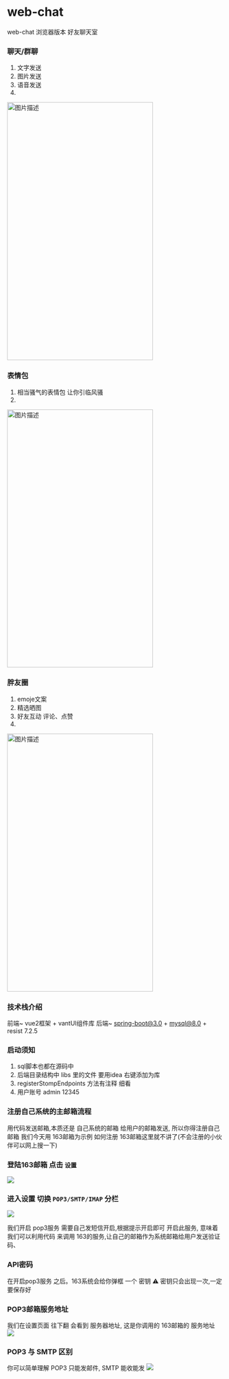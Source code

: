 # web-chat
web-chat 浏览器版本 好友聊天室

### 聊天/群聊
1. 文字发送
2. 图片发送
3. 语音发送
4. 
<img src="https://files.mdnice.com/user/54733/65ae6f4e-8a08-4eb1-8e08-82d84399be3e.png" alt="图片描述" width="340" height="600">
   
 

### 表情包
1. 相当骚气的表情包 让你引临风骚
2. 
<img src="https://files.mdnice.com/user/54733/e62884a8-ff6e-4418-aa8f-83ece535d78d.png" alt="图片描述" width="340" height="600">
 

### 胖友圈
1. emoje文案
2. 精选晒图
3. 好友互动 评论、点赞
4. 
<img src="https://files.mdnice.com/user/54733/f17aa55c-213c-4a77-8476-abf6c3a44ed1.png" alt="图片描述" width="340" height="600">

### 技术栈介绍

前端~ vue2框架 + vantUI组件库 
后端~ spring-boot@3.0 + mysql@8.0 + resist
7.2.5

### 启动须知

1. sql脚本也都在源码中
2. 后端目录结构中 libs 里的文件 要用idea 右键添加为库
3. registerStompEndpoints 方法有注释 细看
4. 用户账号 admin  12345



### 注册自己系统的主邮箱流程

用代码发送邮箱,本质还是 自己系统的邮箱 给用户的邮箱发送, 所以你得注册自己邮箱
我们今天用 163邮箱为示例
如何注册 163邮箱这里就不讲了(不会注册的小伙伴可以网上搜一下)

### 登陆163邮箱 点击 `设置`

![](https://files.mdnice.com/user/54733/5b25b563-ff1c-4e9e-b975-88a31b11d9e3.png)

### 进入设置 切换 `POP3/SMTP/IMAP` 分栏

![](https://files.mdnice.com/user/54733/3973e2ea-c87b-4ec0-a5e1-c0226cbe0554.png)

我们开启 pop3服务 需要自己发短信开启,根据提示开启即可 开启此服务, 意味着我们可以利用代码 来调用 163的服务,让自己的邮箱作为系统邮箱给用户发送验证码、
### API密码
在开启pop3服务 之后。163系统会给你弹框 一个 密钥
⚠️ 密钥只会出现一次,一定要保存好


### POP3邮箱服务地址
我们在设置页面 往下翻 会看到 服务器地址, 这是你调用的 163邮箱的 服务地址
![](https://files.mdnice.com/user/54733/571fc635-ed1c-446f-a304-9c94cd89e940.png)


### POP3 与 SMTP 区别
你可以简单理解  POP3 只能发邮件, SMTP 能收能发
![](https://files.mdnice.com/user/54733/97dc1a71-a348-4323-af51-a1071358a094.png)
